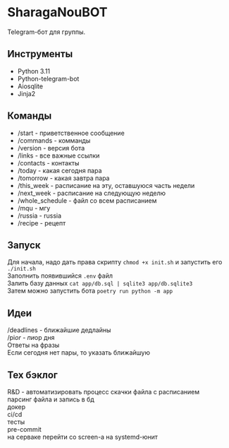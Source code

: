 # SharagaNouBOT
Telegram-бот для группы.

## Инструменты
- Python 3.11
- Python-telegram-bot
- Aiosqlite
- Jinja2

## Команды
- /start - приветственное сообщение
- /commands - комманды
- /version - версия бота
- /links - все важные ссылки
- /contacts - контакты
- /today - какая сегодня пара
- /tomorrow - какая завтра пара
- /this_week - расписание на эту, оставшуюся часть недели
- /next_week - расписание на следующую неделю 
- /whole_schedule - файл со всем расписанием
- /mqu - мгу
- /russia - russia
- /recipe - рецепт<br>

## Запуск
Для начала, надо дать права скрипту `chmod +x init.sh` и запустить его `./init.sh` <br>
Заполнить появившийся `.env` файл <br>
Залить базу данных `cat app/db.sql | sqlite3 app/db.sqlite3` <br>
Затем можно запустить бота `poetry run python -m app` <br>

## Идеи
/deadlines - ближайшие дедлайны <br>
/pi*or - пи*ор дня <br>
Ответы на фразы <br>
Если сегодня нет пары, то указать ближайшую

## Тех бэклог
R&D - автоматизировать процесс скачки файла с расписанием <br>
парсинг файла и запись в бд <br>
докер <br>
ci/cd <br>
тесты <br>
pre-commit <br>
на серваке перейти со screen-а на systemd-юнит <br>
